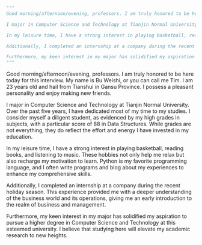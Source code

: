 ```python
"""
Good morning/afternoon/evening, professors. I am truly honored to be here today for this interview. My name is Bu Weishi, or you can call me Tim. I am 23 years old and hail from Tianshui in Gansu Province. I possess a pleasant personality and enjoy making new friends. 

I major in Computer Science and Technology at Tianjin Normal University. Over the past five years, I have dedicated most of my time to my studies. I consider myself a diligent student, as evidenced by my high grades in subjects, with a particular score of 88 in Data Structures. While grades are not everything, they do reflect the effort and energy I have invested in my education.

In my leisure time, I have a strong interest in playing basketball, reading books, and listening to music.  These hobbies not only help me relax but also recharge my motivation to learn. Python is my favorite programming language, and I often write programs and blog about my experiences to enhance my comprehensive skills.

Additionally, I completed an internship at a company during the recent holiday season. This experience provided me with a deeper understanding of the business world and its operations, giving me an early introduction to the realm of business and management.

Furthermore, my keen interest in my major has solidified my aspiration to pursue a higher degree in Computer Science and Technology at this esteemed university. I believe that studying here will elevate my academic research to new heights.
"""
```

Good morning/afternoon/evening, professors. I am truly honored to be here today for this interview. My name is Bu Weishi, or you can call me Tim. I am 23 years old and hail from Tianshui in Gansu Province. I possess a pleasant personality and enjoy making new friends. 

I major in Computer Science and Technology at Tianjin Normal University. Over the past five years, I have dedicated most of my time to my studies. I consider myself a diligent student, as evidenced by my high grades in subjects, with a particular score of 88 in Data Structures. While grades are not everything, they do reflect the effort and energy I have invested in my education.

In my leisure time, I have a strong interest in playing basketball, reading books, and listening to music.  These hobbies not only help me relax but also recharge my motivation to learn. Python is my favorite programming language, and I often write programs and blog about my experiences to enhance my comprehensive skills.

Additionally, I completed an internship at a company during the recent holiday season. This experience provided me with a deeper understanding of the business world and its operations, giving me an early introduction to the realm of business and management.

Furthermore, my keen interest in my major has solidified my aspiration to pursue a higher degree in Computer Science and Technology at this esteemed university. I believe that studying here will elevate my academic research to new heights.
